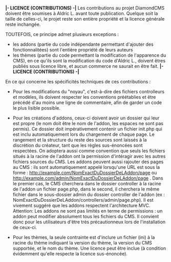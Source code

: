 ****************************************************|- LICENCE (CONTRIBUTIONS) -|****************************************************
Les contributions au projet DiamondCMS doivent être soumises à Aldric L. avant toute publication. 
Quelque soit la taille de celles-ci, le projet reste son entière propriété et la licence générale reste inchangée.

TOUTEFOIS, ce principe admet plusieurs exceptions :
- les addons (partie du code indépendante permettant d'ajouter des fonctionnalitées) sont l'entière propriété de leurs auteurs
- les thèmes (partie du code permettant la modification de l'apparence du CMS), en ce qu'ils sont la modification du code d'Aldric L., doivent êtres publiés sous licence libre, et aucun commerce ne saurait en être fait.
****************************************************|- LICENCE (CONTRIBUTIONS) -|****************************************************

En ce qui concerne les spécificités techniques de ces contributions :

- Pour les modifications du "noyau", c'est-à-dire des fichiers controlleurs et modèles, ils doivent respecter les conventions préétablies et être précédé d'au moins une ligne de commentaire, afin de garder un code le plus lisible possible. 

- Pour les créations d'addons, ceux-ci doivent avoir un dossier qui leur est propre (le nom doit être le nom de l'addon, les espaces ne sont pas permis). Ce dossier doit impérativement contenir un fichier init.php qui est inclu automatiquement lors du chargement de chaque page. Le rangement et la structure du reste des sources sont laissés à la discrétion du créateur, tant que les règles sus-énoncées sont respectées. On adoptera aussi comme convention que seuls les fichiers situés à la racine de l'addon ont la permission d'intéragir avec les autres fichiers sources du CMS.
Les addons peuvent aussi rajouter des pages au CMS : ils sont automatiquement appelé lorsqu'une URL est sous la forme : http://example.com/NomExactDuDossierDeLAddon/page ou http://example.com/admin/NomExactDuDossierDeLAddon/page . Dans le premier cas, le CMS cherchera dans le dossier controller à la racine de l'addon un fichier page.php, dans le second, il cherchera le même fichier dans le sous-dossier admin du dossier controller de l'addon (ex : NomExactDuDossierDeLAddon/controllers/admin/page.php). Il est vivement suggéré que les addons respectent l'architecture MVC.
Attention: Les addons ne sont pas limités en terme de permissions : un addon peut modifier absolument tous les fichiers du CMS. Il convient donc pour les utilisateurs d'être très précautionneux lors de l'installation de ceux-ci. 

- Pour les thèmes, la seule contrainte est d'inclure un fichier (ini) à la racine du thème indiquant la version du thème, la version du CMS supportée, et le nom du thème. Une licence peut être inclue (à condition évidemment qu'elle respecte la licence sus-énoncée).

